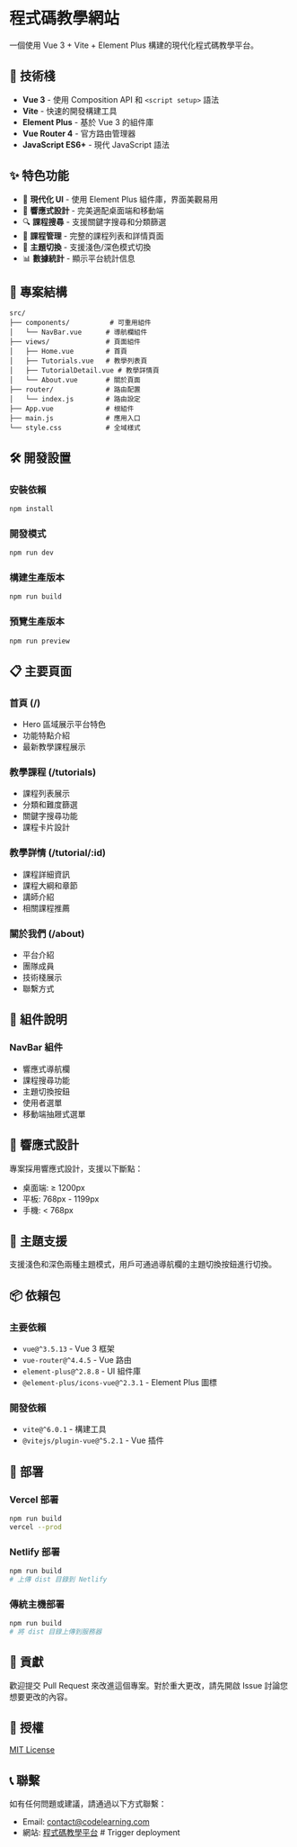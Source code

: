 # 程式碼教學網站

一個使用 Vue 3 + Vite + Element Plus 構建的現代化程式碼教學平台。

## 🚀 技術棧

- **Vue 3** - 使用 Composition API 和 `<script setup>` 語法
- **Vite** - 快速的開發構建工具
- **Element Plus** - 基於 Vue 3 的組件庫
- **Vue Router 4** - 官方路由管理器
- **JavaScript ES6+** - 現代 JavaScript 語法

## ✨ 特色功能

- 🎨 **現代化 UI** - 使用 Element Plus 組件庫，界面美觀易用
- 📱 **響應式設計** - 完美適配桌面端和移動端
- 🔍 **課程搜尋** - 支援關鍵字搜尋和分類篩選
- 🎯 **課程管理** - 完整的課程列表和詳情頁面
- 🌙 **主題切換** - 支援淺色/深色模式切換
- 📊 **數據統計** - 顯示平台統計信息

## 📁 專案結構

```
src/
├── components/          # 可重用組件
│   └── NavBar.vue      # 導航欄組件
├── views/              # 頁面組件
│   ├── Home.vue        # 首頁
│   ├── Tutorials.vue   # 教學列表頁
│   ├── TutorialDetail.vue # 教學詳情頁
│   └── About.vue       # 關於頁面
├── router/             # 路由配置
│   └── index.js        # 路由設定
├── App.vue             # 根組件
├── main.js             # 應用入口
└── style.css           # 全域樣式
```

## 🛠️ 開發設置

### 安裝依賴

```bash
npm install
```

### 開發模式

```bash
npm run dev
```

### 構建生產版本

```bash
npm run build
```

### 預覽生產版本

```bash
npm run preview
```

## 📋 主要頁面

### 首頁 (/)
- Hero 區域展示平台特色
- 功能特點介紹
- 最新教學課程展示

### 教學課程 (/tutorials)
- 課程列表展示
- 分類和難度篩選
- 關鍵字搜尋功能
- 課程卡片設計

### 教學詳情 (/tutorial/:id)
- 課程詳細資訊
- 課程大綱和章節
- 講師介紹
- 相關課程推薦

### 關於我們 (/about)
- 平台介紹
- 團隊成員
- 技術棧展示
- 聯繫方式

## 🎨 組件說明

### NavBar 組件
- 響應式導航欄
- 課程搜尋功能
- 主題切換按鈕
- 使用者選單
- 移動端抽屜式選單

## 📱 響應式設計

專案採用響應式設計，支援以下斷點：
- 桌面端: ≥ 1200px
- 平板: 768px - 1199px
- 手機: < 768px

## 🌙 主題支援

支援淺色和深色兩種主題模式，用戶可通過導航欄的主題切換按鈕進行切換。

## 📦 依賴包

### 主要依賴
- `vue@^3.5.13` - Vue 3 框架
- `vue-router@^4.4.5` - Vue 路由
- `element-plus@^2.8.8` - UI 組件庫
- `@element-plus/icons-vue@^2.3.1` - Element Plus 圖標

### 開發依賴
- `vite@^6.0.1` - 構建工具
- `@vitejs/plugin-vue@^5.2.1` - Vue 插件

## 🚀 部署

### Vercel 部署
```bash
npm run build
vercel --prod
```

### Netlify 部署
```bash
npm run build
# 上傳 dist 目錄到 Netlify
```

### 傳統主機部署
```bash
npm run build
# 將 dist 目錄上傳到服務器
```

## 🤝 貢獻

歡迎提交 Pull Request 來改進這個專案。對於重大更改，請先開啟 Issue 討論您想要更改的內容。

## 📄 授權

[MIT License](LICENSE)

## 📞 聯繫

如有任何問題或建議，請通過以下方式聯繫：
- Email: contact@codelearning.com
- 網站: [程式碼教學平台](https://your-domain.com)
#   T r i g g e r   d e p l o y m e n t  
 